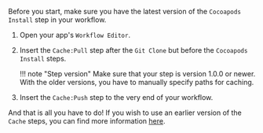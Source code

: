 Before you start, make sure you have the latest version of the `Cocoapods Install` step in your workflow.

1. Open your app's `Workflow Editor`.

1. Insert the `Cache:Pull` step after the `Git Clone` but before the `Cocoapods Install` steps.

    !!! note "Step version"
        Make sure that your step is version 1.0.0 or newer. With the older versions, you have to manually specify paths for caching.

1. Insert the `Cache:Push` step to the very end of your workflow.

And that is all you have to do! If you wish to use an earlier version of the `Cache` steps, you can find more information [here](https://discuss.bitrise.io/t/how-to-cache-cocoapods-dependencies/193).
